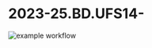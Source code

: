 # 2023-25.BD.UFS14-

![example workflow](https://github.com/Pier1501/2023-25.BD.UFS14/.github/workflows/pipeline-test.yml)